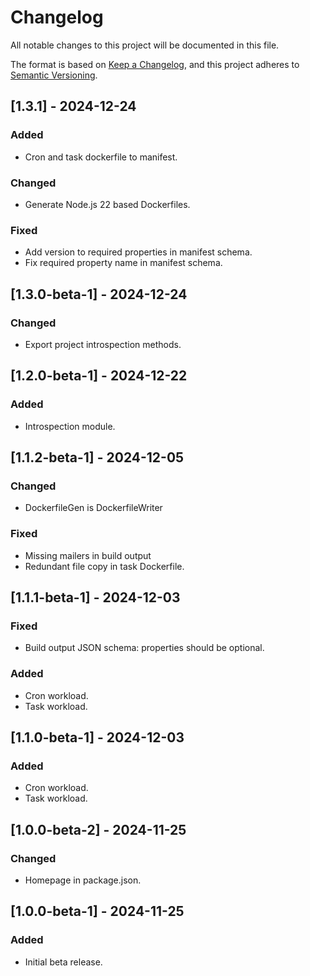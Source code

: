 <!-- markdownlint-disable MD001 MD024 -->
# Changelog

All notable changes to this project will be documented in this file.

The format is based on [Keep a Changelog](https://keepachangelog.com/en/1.1.0/),
and this project adheres to [Semantic Versioning](https://semver.org/spec/v2.0.0.html).

## [1.3.1] - 2024-12-24

### Added

- Cron and task dockerfile to manifest.

### Changed

- Generate Node.js 22 based Dockerfiles.

### Fixed

- Add version to required properties in manifest schema.
- Fix required property name in manifest schema.

## [1.3.0-beta-1] - 2024-12-24

### Changed

- Export project introspection methods.

## [1.2.0-beta-1] - 2024-12-22

### Added

- Introspection module.

## [1.1.2-beta-1] - 2024-12-05

### Changed

- DockerfileGen is DockerfileWriter

### Fixed

- Missing mailers in build output
- Redundant file copy in task Dockerfile.

## [1.1.1-beta-1] - 2024-12-03

### Fixed

- Build output JSON schema: properties should be optional.

### Added

- Cron workload.
- Task workload.

## [1.1.0-beta-1] - 2024-12-03

### Added

- Cron workload.
- Task workload.

## [1.0.0-beta-2] - 2024-11-25

### Changed

- Homepage in package.json.

## [1.0.0-beta-1] - 2024-11-25

### Added

- Initial beta release.
